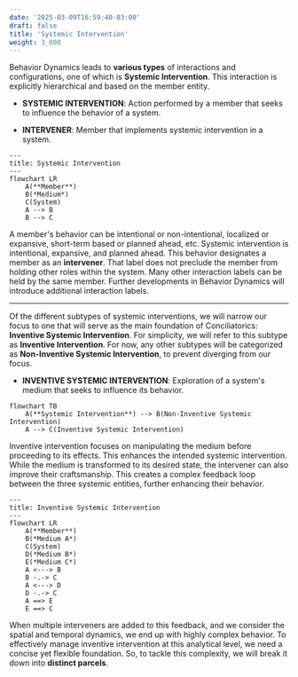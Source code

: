 ```yaml
---
date: '2025-03-09T16:59:40-03:00'
draft: false
title: 'Systemic Intervention'
weight: 3_000
---
```


Behavior Dynamics leads to **various types** of interactions and configurations, one of which is **Systemic Intervention**. This interaction is explicitly hierarchical and based on the member entity. 

- **SYSTEMIC INTERVENTION**: Action performed by a member that seeks to influence the behavior of a system.

- **INTERVENER**: Member that implements systemic intervention in a system.


```mermaid
---
title: Systemic Intervention
---
flowchart LR
    A(**Member**)
    B(*Medium*)
    C(System)
    A --> B
    B --> C
```

A member's behavior can be intentional or non-intentional, localized or expansive, short-term based or planned ahead, etc. Systemic intervention is intentional, expansive, and planned ahead. This behavior designates a member as an **intervener**. That label does not preclude the member from holding other roles within the system. Many other interaction labels can be held by the same member. Further developments in Behavior Dynamics will introduce additional interaction labels.

---

Of the different subtypes of systemic interventions, we will narrow our focus to one that will serve as the main foundation of Conciliatorics: **Inventive Systemic Intervention**. For simplicity, we will refer to this subtype as **Inventive Intervention**. For now, any other subtypes will be categorized as **Non-Inventive Systemic Intervention**, to prevent diverging from our focus.

- **INVENTIVE SYSTEMIC INTERVENTION**: Exploration of a system's medium that seeks to influence its behavior.

```mermaid
flowchart TB
    A(**Systemic Intervention**) --> B(Non-Inventive Systemic Intervention)
    A --> C(Inventive Systemic Intervention)
```

Inventive intervention focuses on manipulating the medium before proceeding to its effects. This enhances the intended systemic intervention. While the medium is transformed to its desired state, the intervener can also improve their craftsmanship. This creates a complex feedback loop between the three systemic entities, further enhancing their behavior.

```mermaid
---
title: Inventive Systemic Intervention
---
flowchart LR
    A(**Member**)
    B(*Medium A*)
    C(System)
    D(*Medium B*)
    E(*Medium C*)
    A <---> B
    B -.-> C
    A <---> D
    D -.-> C
    A ==> E
    E ==> C
```

When multiple interveners are added to this feedback, and we consider the spatial and temporal dynamics, we end up with highly complex behavior. To effectively manage inventive intervention at this analytical level, we need a concise yet flexible foundation. So, to tackle this complexity, we will break it down into **distinct parcels**.